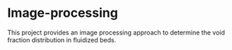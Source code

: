 # Image-processing
This project provides an image processing approach to determine the void fraction distribution in fluidized beds.
